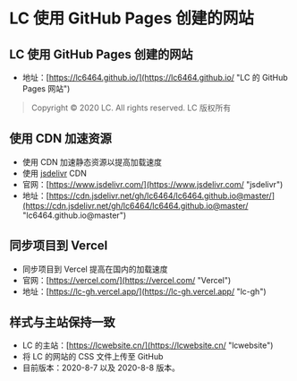# LC 使用 GitHub Pages 创建的网站
## LC 使用 GitHub Pages 创建的网站
- 地址：[https://lc6464.github.io/](https://lc6464.github.io/ "LC 的 GitHub Pages 网站")
> Copyright © 2020 LC. All rights reserved.   LC 版权所有

## 使用 CDN 加速资源
- 使用 CDN 加速静态资源以提高加载速度
- 使用 [jsdelivr](https://www.jsdelivr.com/ "jsdelivr") CDN
- 官网：[https://www.jsdelivr.com/](https://www.jsdelivr.com/ "jsdelivr")
- 地址：[https://cdn.jsdelivr.net/gh/lc6464/lc6464.github.io@master/](https://cdn.jsdelivr.net/gh/lc6464/lc6464.github.io@master/ "lc6464.github.io@master")

## 同步项目到 Vercel
- 同步项目到 Vercel 提高在国内的加载速度
- 官网：[https://vercel.com/](https://vercel.com/ "Vercel")
- 地址：[https://lc-gh.vercel.app/](https://lc-gh.vercel.app/ "lc-gh")

## 样式与主站保持一致
- LC 的主站：[https://lcwebsite.cn/](https://lcwebsite.cn/ "lcwebsite")
- 将 LC 的网站的 CSS 文件上传至 GitHub
- 目前版本：2020-8-7 以及 2020-8-8 版本。